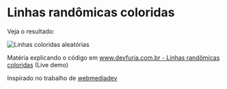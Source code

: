 Linhas randômicas coloridas
===


Veja o resultado:

![](https://raw.githubusercontent.com/flaviomicheletti/canvas/master/linhas-rando-coloridas/resultado.png "Linhas coloridas aleatórias")

Matéria explicando o código em [www.devfuria.com.br - Linhas randômicas coloridas](http://www.devfuria.com.br/js/canvas/canvas-linhas-rando-coloridas/) (Live demo)


Inspirado no trabalho de [webmediadev](http://webmediadev.wordpress.com/2011/10/14/js-exercise-random-lines/)

